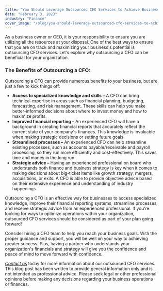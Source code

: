 ```yaml
---
title: "You Should Leverage Outsourced CFO Services to Achieve Business Goals"
date: "February 3, 2023"
industry: "Finance"
cover_image: "/blog/you-should-leverage-outsourced-cfo-services-to-achieve-business-goals.jpg"
---
```


As a business owner or CEO, it is your responsibility to ensure you are utilizing all the resources at your disposal. One of the best ways to ensure that you are on track and maximizing your business's potential is outsourcing CFO services. Let's explore why outsourcing a CFO can be beneficial for your organization.

### The Benefits of Outsourcing a CFO:

Outsourcing a CFO can provide numerous benefits to your business, but are just a few to kick things off:

- **Access to specialized knowledge and skills –** A CFO can bring technical expertise in areas such as financial planning, budgeting, forecasting, and risk management. These skills can help you make better-informed decisions about where to invest money and how to maximize profits.
- **Improved financial reporting –** An experienced CFO will have a background in creating financial reports that accurately reflect the current state of your company's finances. This knowledge is invaluable when making strategic decisions or setting future goals.
- **Streamlined processes –** An experienced CFO can help streamline existing processes, such as accounts payable/receivable and payroll processing, so they run more efficiently and cost-effectively. This saves time and money in the long run.
- **Strategic advice –** Having an experienced professional on board who understands both finance and business strategy is key when it comes to making decisions about big-ticket items like growth strategy, mergers, acquisitions, or exits. A CFO is able to provide objective advice based on their extensive experience and understanding of industry happenings.

Outsourcing a CFO is an effective way for businesses to access specialized knowledge, improve their financial reporting systems, streamline processes, and receive strategic advice from an experienced professional. If you're looking for ways to optimize operations within your organization, outsourced CFO services should be considered as part of your plan going forward!

Consider hiring a CFO team to help you reach your business goals. With the proper guidance and support, you will be well on your way to achieving greater success. Plus, having a partner who understands your organization's financials and strategy will give you the confidence and peace of mind to move forward with confidence.

_[Contact us](https://www.arightco.com/contact-us)_ today for more information about our outsourced CFO services.
This blog post has been written to provide general information only and is not intended as professional advice. Please seek legal or other professional opinions before making any decisions regarding your business operations or finances.
